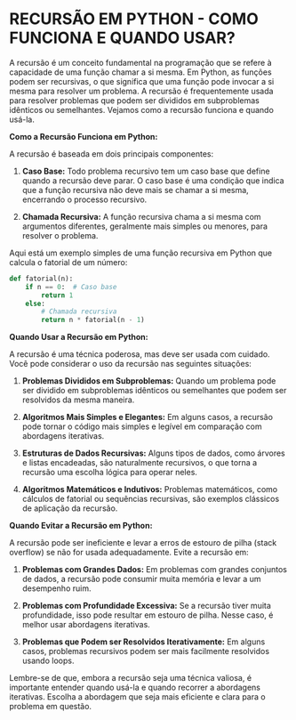 # RECURSÃO EM PYTHON - COMO FUNCIONA E QUANDO USAR?
A recursão é um conceito fundamental na programação que se refere à capacidade de uma função chamar a si mesma. Em Python, as funções podem ser recursivas, o que significa que uma função pode invocar a si mesma para resolver um problema. A recursão é frequentemente usada para resolver problemas que podem ser divididos em subproblemas idênticos ou semelhantes. Vejamos como a recursão funciona e quando usá-la.

**Como a Recursão Funciona em Python:**

A recursão é baseada em dois principais componentes:

1. **Caso Base:** Todo problema recursivo tem um caso base que define quando a recursão deve parar. O caso base é uma condição que indica que a função recursiva não deve mais se chamar a si mesma, encerrando o processo recursivo.

2. **Chamada Recursiva:** A função recursiva chama a si mesma com argumentos diferentes, geralmente mais simples ou menores, para resolver o problema.

Aqui está um exemplo simples de uma função recursiva em Python que calcula o fatorial de um número:

```python
def fatorial(n):
    if n == 0:  # Caso base
        return 1
    else:
        # Chamada recursiva
        return n * fatorial(n - 1)
```

**Quando Usar a Recursão em Python:**

A recursão é uma técnica poderosa, mas deve ser usada com cuidado. Você pode considerar o uso da recursão nas seguintes situações:

1. **Problemas Divididos em Subproblemas:** Quando um problema pode ser dividido em subproblemas idênticos ou semelhantes que podem ser resolvidos da mesma maneira.

2. **Algoritmos Mais Simples e Elegantes:** Em alguns casos, a recursão pode tornar o código mais simples e legível em comparação com abordagens iterativas.

3. **Estruturas de Dados Recursivas:** Alguns tipos de dados, como árvores e listas encadeadas, são naturalmente recursivos, o que torna a recursão uma escolha lógica para operar neles.

4. **Algoritmos Matemáticos e Indutivos:** Problemas matemáticos, como cálculos de fatorial ou sequências recursivas, são exemplos clássicos de aplicação da recursão.

**Quando Evitar a Recursão em Python:**

A recursão pode ser ineficiente e levar a erros de estouro de pilha (stack overflow) se não for usada adequadamente. Evite a recursão em:

1. **Problemas com Grandes Dados:** Em problemas com grandes conjuntos de dados, a recursão pode consumir muita memória e levar a um desempenho ruim.

2. **Problemas com Profundidade Excessiva:** Se a recursão tiver muita profundidade, isso pode resultar em estouro de pilha. Nesse caso, é melhor usar abordagens iterativas.

3. **Problemas que Podem ser Resolvidos Iterativamente:** Em alguns casos, problemas recursivos podem ser mais facilmente resolvidos usando loops.

Lembre-se de que, embora a recursão seja uma técnica valiosa, é importante entender quando usá-la e quando recorrer a abordagens iterativas. Escolha a abordagem que seja mais eficiente e clara para o problema em questão.